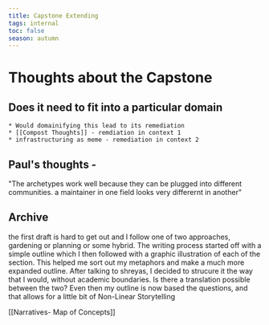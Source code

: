 ```yaml
---
title: Capstone Extending 
tags: internal
toc: false
season: autumn
---
```



# Thoughts about the Capstone

## Does it need to fit into a particular domain
	* Would domainifying this lead to its remediation
	* [[Compost Thoughts]] - remdiation in context 1
	* infrastructuring as meme - remediation in context 2	
## Paul's thoughts - 
"The archetypes work well because they can be plugged into different communities. a maintainer in one field looks very differernt in another"


## Archive
the first draft is hard to get out and I follow one of two approaches, gardening or planning or some hybrid. 
The writing process started off with a simple outline which I then followed with a graphic illustration of each of the section. This helped me sort out my metaphors and make a much more expanded outline. 
After talking to shreyas, I decided to strucure it the way that I would, without academic boundaries. Is there a translation possible between the two?
Even then my outline is now based the questions, and that allows for a little bit of Non-Linear Storytelling

[[Narratives- Map of Concepts]]